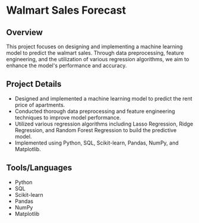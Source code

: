 # Walmart Sales Forecast

## Overview

This project focuses on designing and implementing a machine learning model to predict the walmart sales. Through data preprocessing, feature engineering, and the utilization of various regression algorithms, we aim to enhance the model's performance and accuracy.

## Project Details

- Designed and implemented a machine learning model to predict the rent price of apartments.
- Conducted thorough data preprocessing and feature engineering techniques to improve model performance.
- Utilized various regression algorithms including Lasso Regression, Ridge Regression, and Random Forest Regression to build the predictive model.
- Implemented using Python, SQL, Scikit-learn, Pandas, NumPy, and Matplotlib.

## Tools/Languages

- Python
- SQL
- Scikit-learn
- Pandas
- NumPy
- Matplotlib
